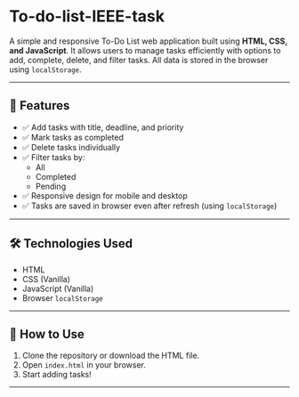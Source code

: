 # To-do-list-IEEE-task

A simple and responsive To-Do List web application built using **HTML, CSS, and JavaScript**. It allows users to manage tasks efficiently with options to add, complete, delete, and filter tasks. All data is stored in the browser using `localStorage`.

---

## 🚀 Features

- ✅ Add tasks with title, deadline, and priority
- ✅ Mark tasks as completed
- ✅ Delete tasks individually
- ✅ Filter tasks by:
  - All
  - Completed
  - Pending
- ✅ Responsive design for mobile and desktop
- ✅ Tasks are saved in browser even after refresh (using `localStorage`)

---

## 🛠️ Technologies Used

- HTML
- CSS (Vanilla)
- JavaScript (Vanilla)
- Browser `localStorage`

---

## 📁 How to Use

1. Clone the repository or download the HTML file.
2. Open `index.html` in your browser.
3. Start adding tasks!

---


